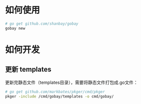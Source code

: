 # 如何使用

```bash
# go get github.com/shanbay/gobay
gobay new
```

# 如何开发

## 更新 templates

更新完静态文件（templates目录），需要将静态文件打包成.go文件：

```bash
# go get github.com/markbates/pkger/cmd/pkger
pkger -include /cmd/gobay/templates -o cmd/gobay/
```
